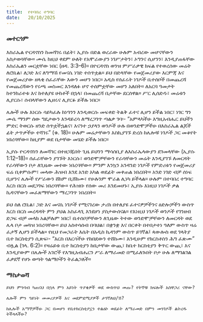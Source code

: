 ```yaml
---
title:  የተባበረ ተግባር
date:   20/10/2025
---
```


### መተርጎም

እስራኤል ዮርዳኖስን ከመሻገሩ በፊት፣ ኢያሱ በድል ወረራው ሁሉም አብረው መሆናቸውን አስታወሳቸው። ሙሴ ከዚህ ቀደም ሁለት የአሞራውያን ነገሥታትን፣ ኦግንና ሲሆንን፣ እንዲያጠፋቸው እስራኤልን መርቷቸው ነበር (ዘዳ. 3:3–6)። በዮርዳኖስ ወንዝ ምሥራቃዊ ክፍል የተወረሰው መሬት ለሮቤል፣ ለጋድ እና ለግማሽ የመናሴ ነገድ ተሰጥቷል። ይህ በድላቸው የመጀመሪያው እርምጃ እና የመጀመሪያው ዘላቂ ሰፈራቸው እውን መሆን ነበር። አዲስ የሰፈሩት ነገዶች ቤተሰቦች በመጨረሻ የመጨረሻውን የሩጫ መስመር እንዳለፉ ሆኖ ተሰምቷቸው መሆን አለበት። ለአርባ ዓመታት ከተንከራተቱ እና ከተለያዩ ሁከቶች በኋላ፣ በመጨረሻ ቤታቸው ደርሰዋል። ሥር ሊሰድዱ፣ መሬቱን ሊያርሱ፣ ሰብላቸውን ሊዘሩና ሊያርፉ ይችሉ ነበር።

ሌሎች ሁሉ እነርሱ ሳይካፈሉ ከነዓንን እንዲወርሱ መፍቀድ ትልቅ ፈተና ሊሆን ይችል ነበር፣ ነገር ግን ሙሴ ማንም ሰው ግዴታውን እንዳይረሳ ለማረጋገጥ ጣልቃ ገባ፡- “አምላካችሁ እግዚአብሔር ይህችን ምድር ትወርሱ ዘንድ ሰጥቷችኋልና፣ እናንተ ኃያላን ወንዶች ሁሉ በወንድሞቻችሁ በእስራኤል ልጆች ፊት ታጥቃችሁ ተሻገሩ” (ቁ. 18)። ሁሉም መሬታቸውን እስኪያገኙ ድረስ ከሌሎቹ ነገዶች ጋር መቆየት ነበረባቸው። ከዚያም ወደ ቤታቸው መሄድ ይችሉ ነበር።

ኢያሱ ዮርዳኖስን ለመሻገር በተዘጋጁበት ጊዜ ይህንን ማሳሰቢያ ለእስራኤላውያን ደገመላቸው (ኢያሱ 1:12–18)። ሰፈራቸውን ያገኙት እነርሱ፣ ወንድሞቻቸውን የራሳቸውን መሬት እንዲያገኙ ለመርዳት የራሳቸውን ቦታ ለጊዜው መተው ነበረባቸው። ምንም እንኳን አንዳንድ ነገዶች የምድሪቱን የመጀመሪያ ፍሬ ቢቀምሱም፣ መላው ሕዝብ እንደ አንድ አካል ወደፊት መቀጠል ነበረበት። አንድ ነገድ ብቻ ሰነፍ ቢሆንና ሌሎች የሥራውን ሸክም ቢሸከሙ፣ የሁሉንም ሞራል ሊነካ ይችላል። ሁሉም በተባበረ ተግባር እርስ በርስ መደጋገፍ ነበረባቸው። የሕዝቡ የሰው መሪ እንደመሆኑ፣ ኢያሱ እነዚህ ነገዶች ቃል ኪዳናቸውን መፈጸማቸውን ማረጋገጥ ነበረበት።

ይህ ስለ ሮቤል፣ ጋድ እና መናሴ ነገዶች የሚናገረው ታሪክ በተለያዩ ፈተናዎቻችንና ዕድሎቻችን ውስጥ እርስ በርስ መረዳዳት ምን ያህል አስፈላጊ እንደሆነ ያስታውሰናል። የእነዚህ ነገዶች ወንዶች የገንዘብ ድጋፍ ብቻ መላክ አልቻሉም ነበር፤ ቤተሰቦቻቸውን ለጊዜው ትተው ወንድሞቻቸውን ለመርዳት ወደ ሌላ ቦታ መጓዝ ነበረባቸው። ይህ አስተሳሰብ በባህል፣ በቋንቋ እና በርቀት በተበታተነ ዓለም ውስጥ ዛሬ ፈታኝ ሊሆን ይችላል። የዚህ የመጋራት እሴት በአዲስ ኪዳንም ውስጥ ይገኛል፤ ጳውሎስ ወደ ገላትያ ቤተ ክርስቲያን ሲጽፍ፡- “እርስ በእርሳችሁ የከበደውን ተሸከሙ፣ እንዲሁም የክርስቶስን ሕግ ፈጽሙ” ብሏል (ገላ. 6:2)። የዛሬይቱ ቤተ ክርስቲያን ከቤታቸው ውጪ፣ ከቤተ ክርስቲያን ቅጥር ውጪ፣ እና እንዲያውም በሌሎች አገሮች የእግዚአብሔርን ሥራ ለማራመድ በሚፈለጉበት ቦታ ሁሉ ለማገልገል ፈቃደኛ የሆኑ ወጣት ጎልማሶችን ትፈልጋለች።

### ማስታወሻ

`ይህን ምንባብ ካጠናህ በኋላ ምን አይነት ጥያቄዎች ወደ ውስጥህ መጡ? የትኞቹ ክፍሎች አስቸጋሪ ናቸው?`

`ሌሎች ምን ዓይነት መመሪያዎች እና መደምደሚያዎች ታገኛለህ/ሽ?`

`ከሌሎች አማኞቻችሁ ጋር በመሆን የቤተክርስቲያኗን ተልዕኮ ወደፊት ለማራመድ በምን መንገዶች ልትረዱ ትችላላችሁ?`